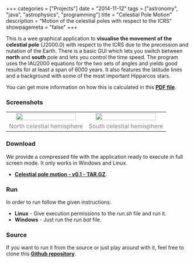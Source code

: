 +++
categories = ["Projects"]
date = "2014-11-12"
tags = ["astronomy", "java", "astrophysics", "programming"]
title = "Celestial Pole Motion"
description = "Motion of the celestial poles with respect to the ICRS"
showpagemeta = "false"
+++


<p>
This is a wee graphical application to <strong>visualise the movement of the celestial pole</strong> (J2000.0) with respect to the ICRS due to the precession and nutation of the Earth. There is a basic GUI which lets you switch between <strong>north</strong> and <strong>south</strong> pole and lets you control the time speed. The program uses the IAU2000 equations for the two sets of angles and yields good results for at least a span of 6000 years. It also features the latitude lines and a background with some of the most important Hipparcos stars.
</p>
<p>
You can get more information on how this is calculated in this <strong><a href="/pdf/ICRS.pdf">PDF file</a></strong>.
</p>

<h3>Screenshots</h3>
<table style="border-width:0px">
<tr>
  <td align="center"><a href="/img/2014/11/ICRS-North.png"><img src="/img/2014/11/ICRS-North.png" style="width:90%"/></a></td>
  <td align="center"><a href="/img/2014/11/ICRS-South.png"><img src="/img/2014/11/ICRS-South.png" style="width:90%"/></a></td>
</tr>
<tr>
  <td align="center"><span style="color:gray">North celestial hemisphere</span></td>
  <td align="center"><span style="color:gray">South celestial hemisphere</span></td>
</tr>
</table>
<h3>Download</h3>
<p>We provide a compressed file with the application ready to execute in full screen mode. It only works in Windows and Linux.</p>
<ul><li><strong><a href="/pkg/ICRS.tar.gz">Celestial pole motion - v0.1 - TAR.GZ</a></strong>.</li></ul>
<h3>Run</h3>
<p>In order to run follow the given instructions:</p>
<ul><li><strong>Linux</strong> - Give execution permissions to the <em>run.sh</em> file and run it.</li>
<li><strong>Windows</strong> - Just run the <em>run.bat</em> file.</li></ul>
<h3>Source</h3>
<p>If you want to run it from the source or just play around with it, feel free to clone this <strong><a href="https://github.com/langurmonkey/celestial-pole-motion" target="_blank">Github repository</a></strong>.</p>
